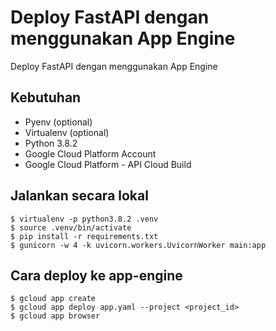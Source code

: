 # Deploy FastAPI dengan menggunakan App Engine
Deploy FastAPI dengan menggunakan App Engine


## Kebutuhan
* Pyenv (optional)
* Virtualenv (optional)
* Python 3.8.2
* Google Cloud Platform Account
* Google Cloud Platform - API Cloud Build


## Jalankan secara lokal
```
$ virtualenv -p python3.8.2 .venv
$ source .venv/bin/activate
$ pip install -r requirements.txt
$ gunicorn -w 4 -k uvicorn.workers.UvicornWorker main:app
```

## Cara deploy ke app-engine
```
$ gcloud app create
$ gcloud app deploy app.yaml --project <project_id>
$ gcloud app browser
```
